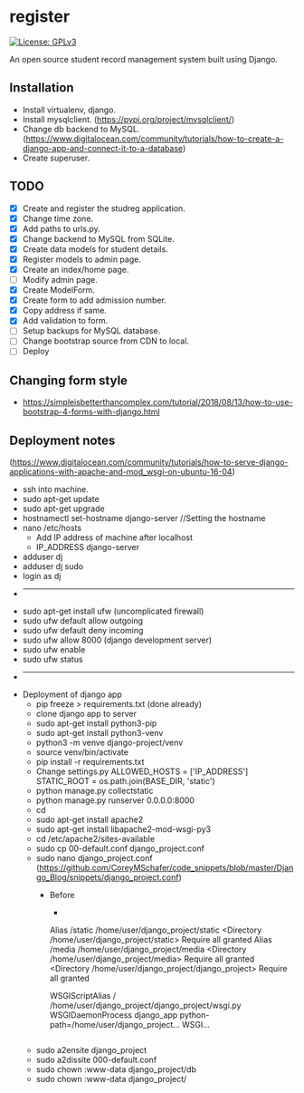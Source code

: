 # register
[![License: GPLv3](https://img.shields.io/badge/License-GPL%20v3-blue.svg?style=flat-square)](https://www.gnu.org/licenses/gpl-3.0)

An open source student record management system built using Django.

## Installation
* Install virtualenv, django.
* Install mysqlclient. (https://pypi.org/project/mysqlclient/)
* Change db backend to MySQL. (https://www.digitalocean.com/community/tutorials/how-to-create-a-django-app-and-connect-it-to-a-database)
* Create superuser.

## TODO

* [x] Create and register the studreg application.
* [x] Change time zone.
* [x] Add paths to urls.py.
* [x] Change backend to MySQL from SQLite.
* [x] Create data models for student details.
* [x] Register models to admin page.
* [x] Create an index/home page.
* [ ] Modify admin page.
* [x] Create ModelForm.
* [x] Create form to add admission number.
* [x] Copy address if same.
* [x] Add validation to form.
* [ ] Setup backups for MySQL database.
* [ ] Change bootstrap source from CDN to local.
* [ ] Deploy

## Changing form style
* https://simpleisbetterthancomplex.com/tutorial/2018/08/13/how-to-use-bootstrap-4-forms-with-django.html

## Deployment notes
(https://www.digitalocean.com/community/tutorials/how-to-serve-django-applications-with-apache-and-mod_wsgi-on-ubuntu-16-04)
* ssh into machine.
* sudo apt-get update
* sudo apt-get upgrade
* hostnamectl set-hostname django-server //Setting the hostname
* nano /etc/hosts
  * Add IP address of machine after localhost
  * IP_ADDRESS django-server
* adduser dj
* adduser dj sudo
* login as dj
* -----------------
* sudo apt-get install ufw (uncomplicated firewall)
* sudo ufw default allow outgoing
* sudo ufw default deny incoming
* sudo ufw allow 8000 (django development server)
* sudo ufw enable
* sudo ufw status
* -----------------
* Deployment of django app
  * pip freeze > requirements.txt (done already)
  * clone django app to server
  * sudo apt-get install python3-pip
  * sudo apt-get install python3-venv
  * python3 -m venve django-project/venv
  * source venv/bin/activate
  * pip install -r requirements.txt
  * Change settings.py
    ALLOWED_HOSTS = ['IP_ADDRESS']
    STATIC_ROOT = os.path.join(BASE_DIR, 'static')
  * python manage.py collectstatic
  * python manage.py runserver 0.0.0.0:8000
  * cd
  * sudo apt-get install apache2
  * sudo apt-get install libapache2-mod-wsgi-py3
  * cd /etc/apache2/sites-available
  * sudo cp 00-default.conf django_project.conf
  * sudo nano django_project.conf (https://github.com/CoreyMSchafer/code_snippets/blob/master/Django_Blog/snippets/django_project.conf)
    * Before </VirtualHost>
      * ```
      Alias /static /home/user/django_project/static
      <Directory /home/user/django_project/static>
            Require all granted
      </Directory>
      Alias /media /home/user/django_project/media
      <Directory /home/user/django_project/media>
            Require all granted
      </Directory>
      <Directory /home/user/django_project/django_project>
        <Files wsgi.py>
            Require all granted
        </Files>
      </Directory>
      
      WSGIScriptAlias / /home/user/django_project/django_project/wsgi.py
      WSGIDaemonProcess django_app python-path=/home/user/django_project...
      WSGI...
      ```
   * sudo a2ensite django_project
   * sudo a2dissite 000-default.conf
   * sudo chown :www-data django_project/db
   * sudo chown :www-data django_project/
      
      
      
      
      
      
      
      
      
